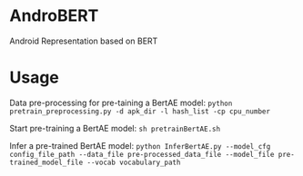 # AndroBERT
Android Representation based on BERT

# Usage
Data pre-processing for pre-taining a BertAE model: ```python pretrain_preprocessing.py -d apk_dir -l hash_list -cp cpu_number```

Start pre-training a BertAE model: ```sh pretrainBertAE.sh```

Infer a pre-trained BertAE model: ```python InferBertAE.py --model_cfg config_file_path --data_file pre-processed_data_file --model_file pre-trained_model_file --vocab vocabulary_path```


